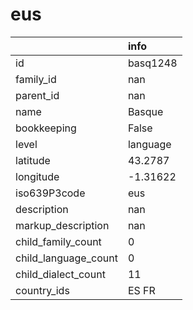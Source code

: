 # eus
|                      | info     |
|:---------------------|:---------|
| id                   | basq1248 |
| family_id            | nan      |
| parent_id            | nan      |
| name                 | Basque   |
| bookkeeping          | False    |
| level                | language |
| latitude             | 43.2787  |
| longitude            | -1.31622 |
| iso639P3code         | eus      |
| description          | nan      |
| markup_description   | nan      |
| child_family_count   | 0        |
| child_language_count | 0        |
| child_dialect_count  | 11       |
| country_ids          | ES FR    |